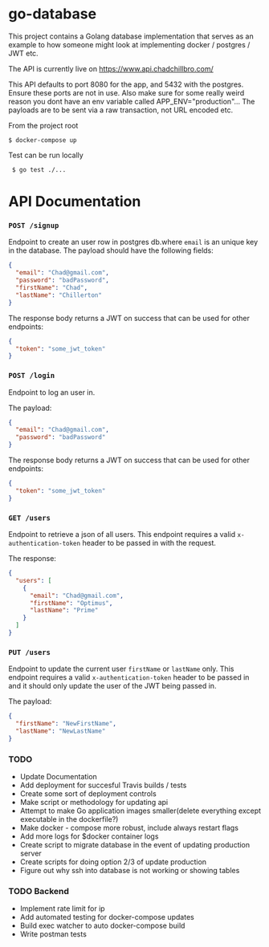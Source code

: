 # go-database
This project contains a Golang database implementation that serves as an example to how someone might look at implementing docker / postgres / JWT etc. 

The API is currently live on https://www.api.chadchillbro.com/ 

This API defaults to port 8080 for the app, and 5432 with the postgres. Ensure these ports are not in use.
Also make sure for some really weird reason you dont have an env variable called APP_ENV="production"...
The payloads are to be sent via a raw transaction, not URL encoded etc. 

From the project root

```$ docker-compose up```


Test can be run locally

``` $ go test ./...```





# API Documentation

### `POST /signup`
Endpoint to create an user row in postgres db.where `email` is an unique key in the database. The payload should have the following fields:

```json
{
  "email": "Chad@gmail.com",
  "password": "badPassword",
  "firstName": "Chad",
  "lastName": "Chillerton"
}
```

The response body returns a JWT on success that can be used for other endpoints:

```json
{
  "token": "some_jwt_token" 
}
```

### `POST /login` 

Endpoint to log an user in. 

The payload:

```json
{
  "email": "Chad@gmail.com",
  "password": "badPassword"
}
```

The response body returns a JWT on success that can be used for other endpoints:

```json
{
  "token": "some_jwt_token"
}
```

### `GET /users`
Endpoint to retrieve a json of all users. This endpoint requires a valid `x-authentication-token` header to be passed in with the request.

The response:
```json
{
  "users": [
    {
      "email": "Chad@gmail.com",
      "firstName": "Optimus",
      "lastName": "Prime"
    }
  ]
}
```

### `PUT /users`
Endpoint to update the current user `firstName` or `lastName` only. This endpoint requires a valid `x-authentication-token` header to be passed in and it should only update the user of the JWT being passed in. 

The payload:

```json
{
  "firstName": "NewFirstName",
  "lastName": "NewLastName"
}
```



### TODO 
- Update Documentation
- Add deployment for succesful Travis builds / tests
- Create some sort of deployment controls
- Make script or methodology for updating api
- Attempt to make Go application images smaller(delete everything except executable in the dockerfile?)
- Make docker - compose more robust, include always restart flags
- Add more logs for $docker container logs
- Create script to migrate database in the event of updating production server
- Create scripts for doing option 2/3 of update production
- Figure out why ssh into database is not working or showing tables




### TODO Backend

- Implement rate limit for ip
- Add automated testing for docker-compose updates
- Build exec watcher to auto docker-compose build
- Write postman tests


